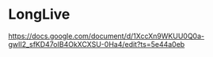 # LongLive
https://docs.google.com/document/d/1XccXn9WKUU0Q0a-gwII2_sfKD47oIB4OkXCXSU-0Ha4/edit?ts=5e44a0eb
